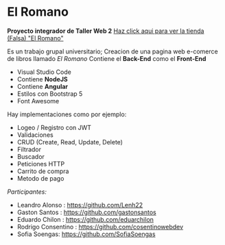# El Romano
**Proyecto integrador de Taller Web 2**
<a href="https://tp-taller-2-libros.vercel.app/" target="_blank">Haz click aqui para ver la tienda (Falsa) "El Romano"</a>

Es un trabajo grupal universitario; Creacion de una pagina web e-comerce de libros llamado _El Romano_ 
Contiene el **Back-End** como el **Front-End**
- Visual Studio Code
- Contiene **NodeJS**
- Contiene **Angular**
- Estilos con Bootstrap 5
- Font Awesome

Hay implementaciones como por ejemplo:
- Logeo / Registro con JWT
- Validaciones
- CRUD (Create, Read, Update, Delete)
- Filtrador
- Buscador
- Peticiones HTTP
- Carrito de compra
- Metodo de pago

_Participantes:_
- Leandro Alonso : https://github.com/Lenh22
- Gaston Santos : https://github.com/gastonsantos
- Eduardo Chilon : https://github.com/eduarchilon
- Rodrigo Consentino : https://github.com/cosentinowebdev
- Sofia Soengas: https://github.com/SofiaSoengas

